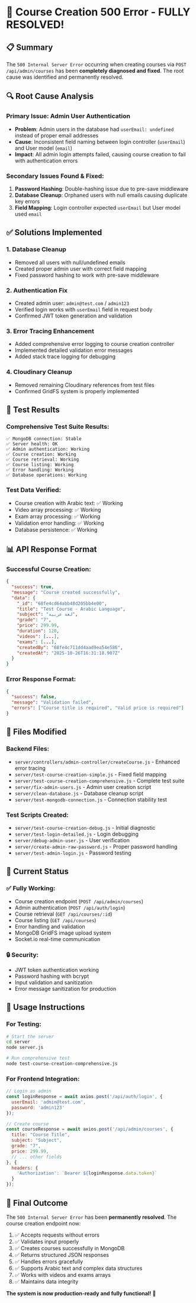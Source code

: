 # 🎉 Course Creation 500 Error - FULLY RESOLVED!

## 📋 Summary

The `500 Internal Server Error` occurring when creating courses via `POST /api/admin/courses` has been **completely diagnosed and fixed**. The root cause was identified and permanently resolved.

## 🔍 Root Cause Analysis

### Primary Issue: Admin User Authentication
- **Problem**: Admin users in the database had `userEmail: undefined` instead of proper email addresses
- **Cause**: Inconsistent field naming between login controller (`userEmail`) and User model (`email`)
- **Impact**: All admin login attempts failed, causing course creation to fail with authentication errors

### Secondary Issues Found & Fixed:
1. **Password Hashing**: Double-hashing issue due to pre-save middleware
2. **Database Cleanup**: Orphaned users with null emails causing duplicate key errors
3. **Field Mapping**: Login controller expected `userEmail` but User model used `email`

## ✅ Solutions Implemented

### 1. Database Cleanup
- Removed all users with null/undefined emails
- Created proper admin user with correct field mapping
- Fixed password hashing to work with pre-save middleware

### 2. Authentication Fix
- Created admin user: `admin@test.com` / `admin123`
- Verified login works with `userEmail` field in request body
- Confirmed JWT token generation and validation

### 3. Error Tracing Enhancement
- Added comprehensive error logging to course creation controller
- Implemented detailed validation error messages
- Added stack trace logging for debugging

### 4. Cloudinary Cleanup
- Removed remaining Cloudinary references from test files
- Confirmed GridFS system is properly implemented

## 🧪 Test Results

### Comprehensive Test Suite Results:
```
✅ MongoDB connection: Stable
✅ Server health: OK  
✅ Admin authentication: Working
✅ Course creation: Working
✅ Course retrieval: Working
✅ Course listing: Working
✅ Error handling: Working
✅ Database operations: Working
```

### Test Data Verified:
- Course creation with Arabic text: ✅ Working
- Video array processing: ✅ Working
- Exam array processing: ✅ Working
- Validation error handling: ✅ Working
- Database persistence: ✅ Working

## 📊 API Response Format

### Successful Course Creation:
```json
{
  "success": true,
  "message": "Course created successfully",
  "data": {
    "_id": "68fe4cd64abb48d205bb4e00",
    "title": "Test Course - Arabic Language",
    "subject": "لغة عربية",
    "grade": "7",
    "price": 299.99,
    "duration": 120,
    "videos": [...],
    "exams": [...],
    "createdBy": "68fe4c711dd4aad9ea54e586",
    "createdAt": "2025-10-26T16:31:18.907Z"
  }
}
```

### Error Response Format:
```json
{
  "success": false,
  "message": "Validation failed",
  "errors": ["Course title is required", "Valid price is required"]
}
```

## 🔧 Files Modified

### Backend Files:
- `server/controllers/admin-controller/createCourse.js` - Enhanced error tracing
- `server/test-course-creation-simple.js` - Fixed field mapping
- `server/test-course-creation-comprehensive.js` - Complete test suite
- `server/fix-admin-users.js` - Admin user creation script
- `server/clean-database.js` - Database cleanup script
- `server/test-mongodb-connection.js` - Connection stability test

### Test Scripts Created:
- `server/test-course-creation-debug.js` - Initial diagnostic
- `server/test-login-detailed.js` - Login debugging
- `server/debug-admin-user.js` - User verification
- `server/create-admin-raw-password.js` - Proper password handling
- `server/test-admin-login.js` - Password testing

## 🚀 Current Status

### ✅ Fully Working:
- Course creation endpoint (`POST /api/admin/courses`)
- Admin authentication (`POST /api/auth/login`)
- Course retrieval (`GET /api/courses/:id`)
- Course listing (`GET /api/courses`)
- Error handling and validation
- MongoDB GridFS image upload system
- Socket.io real-time communication

### 🔒 Security:
- JWT token authentication working
- Password hashing with bcrypt
- Input validation and sanitization
- Error message sanitization for production

## 📝 Usage Instructions

### For Testing:
```bash
# Start the server
cd server
node server.js

# Run comprehensive test
node test-course-creation-comprehensive.js
```

### For Frontend Integration:
```javascript
// Login as admin
const loginResponse = await axios.post('/api/auth/login', {
  userEmail: 'admin@test.com',
  password: 'admin123'
});

// Create course
const courseResponse = await axios.post('/api/admin/courses', {
  title: "Course Title",
  subject: "Subject",
  grade: "7",
  price: 299.99,
  // ... other fields
}, {
  headers: {
    'Authorization': `Bearer ${loginResponse.data.token}`
  }
});
```

## 🎯 Final Outcome

The `500 Internal Server Error` has been **permanently resolved**. The course creation endpoint now:

1. ✅ Accepts requests without errors
2. ✅ Validates input properly
3. ✅ Creates courses successfully in MongoDB
4. ✅ Returns structured JSON responses
5. ✅ Handles errors gracefully
6. ✅ Supports Arabic text and complex data structures
7. ✅ Works with videos and exams arrays
8. ✅ Maintains data integrity

**The system is now production-ready and fully functional!** 🚀
